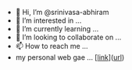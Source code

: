 - 👋 Hi, I’m @srinivasa-abhiram
- 👀 I’m interested in ...
- 🌱 I’m currently learning ...
- 💞️ I’m looking to collaborate on ...
- 📫 How to reach me ...
- my personal web gae ... [[link](https://www.google.com/url?q=https%3A%2F%2Fsites.google.com%2Fstudents.iiserpune.ac.in%2Fsrinivasaabhiram%2Fabout%3Fauthuser%3D0&sa=D&sntz=1&usg=AOvVaw0k38C-LQjsb-y5fG8Izb8t)]([url](https://www.google.com/url?q=https%3A%2F%2Fsites.google.com%2Fstudents.iiserpune.ac.in%2Fsrinivasaabhiram%2Fabout%3Fauthuser%3D0&sa=D&sntz=1&usg=AOvVaw0k38C-LQjsb-y5fG8Izb8t))

<!---
srinivasa-abhiram/srinivasa-abhiram is a ✨ special ✨ repository because its `README.md` (this file) appears on your GitHub profile.
You can click the Preview link to ta
ke a look at your changes.
--->
